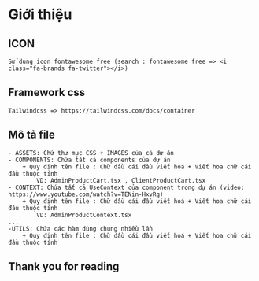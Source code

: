 # Giới thiệu

## ICON

    Sử dụng icon fontawesome free (search : fontawesome free => <i class="fa-brands fa-twitter"></i>)

## Framework css

    Tailwindcss => https://tailwindcss.com/docs/container

## Mô tả file

    - ASSETS: Chứ thư mục CSS + IMAGES của cả dự án
    - COMPONENTS: Chứa tất cả components của dự án
        + Quy định tên file : Chữ đầu cái đầu viết hoá + Viết hoa chữ cái đầu thuộc tính
            VD: AdminProductCart.tsx , ClientProductCart.tsx
    - CONTEXT: Chứa tất cả UseContext của component trong dự án (video: https://www.youtube.com/watch?v=TENin-HxvRg)
        + Quy định tên file : Chữ đầu cái đầu viết hoá + Viết hoa chữ cái đầu thuộc tính
            VD: AdminProductContext.tsx
    ...
    -UTILS: Chứa các hàm dùng chung nhiều lần
        + Quy định tên file : Chữ đầu cái đầu viết hoá + Viết hoa chữ cái đầu thuộc tính

## Thank you for reading
